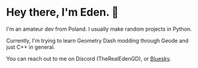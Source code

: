# Hey there, I'm Eden. 👋
I'm an amateur dev from Poland. I usually make random projects in Python.

Currently, I'm trying to learn Geometry Dash modding through Geode and just C++ in general.

You can reach out to me on Discord (TheRealEdenGD), or [Bluesky](https://bsky.app/profile/edengd.bsky.social).
